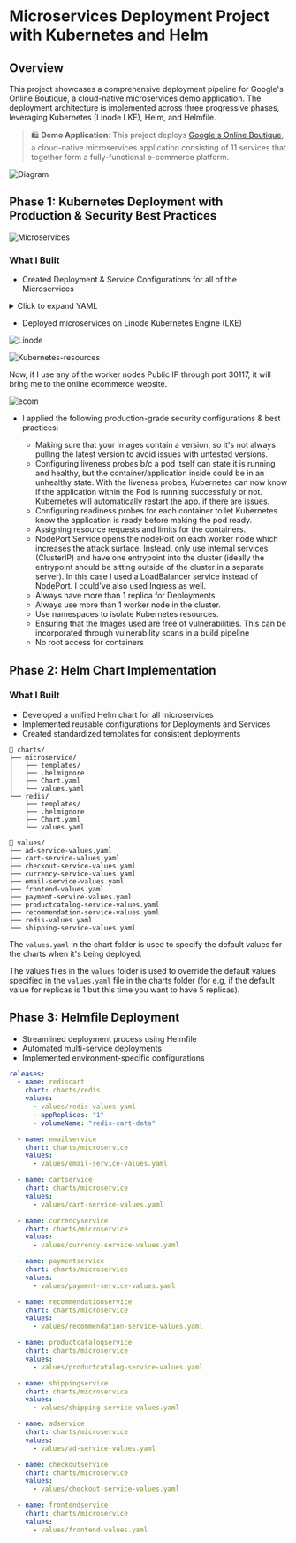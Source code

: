 # Microservices Deployment Project with Kubernetes and Helm

## Overview
This project showcases a comprehensive deployment pipeline for Google's Online Boutique, a cloud-native microservices demo application. The deployment architecture is implemented across three progressive phases, leveraging Kubernetes (Linode LKE), Helm, and Helmfile.

> 🛍️ **Demo Application**: This project deploys [Google's Online Boutique](https://github.com/GoogleCloudPlatform/microservices-demo), a cloud-native microservices application consisting of 11 services that together form a fully-functional e-commerce platform.


![Diagram](https://github.com/Princeton45/microservices-helm-deployment1/blob/main/images/diagram.jpg)

## Phase 1: Kubernetes Deployment with Production & Security Best Practices

![Microservices](https://github.com/Princeton45/microservices-helm-deployment1/blob/main/images/Microservices.png)

### What I Built
- Created Deployment & Service Configurations for all of the Microservices

<details>
<summary>Click to expand YAML</summary>

```yaml
---
apiVersion: apps/v1
kind: Deployment
metadata:
  name: emailservice
spec:
  selector:
    matchLabels:
      app: emailservice
  template:
    metadata:
      labels:
        app: emailservice
    spec:
      containers:
      - name: service
        image: gcr.io/google-samples/microservices-demo/emailservice:v0.8.0
        ports:
        - containerPort: 8080
        env:
        - name: PORT
          value: "8080"
        livenessProbe:
          grpc:
            port: 8080
          periodSeconds: 5
        readinessProbe:
          grpc:
            port: 8080
          periodSeconds: 5
        resources:
          requests: 
            cpu: 100m
            memory: 64Mi
          limits:
            cpu: 200m
            memory: 128Mi
---
apiVersion: v1
kind: Service
metadata:
  name: emailservice
spec:
  type: ClusterIP
  selector:
    app: emailservice
  ports:
  - protocol: TCP
    port: 5000
    targetPort: 8080

---
apiVersion: apps/v1
kind: Deployment
metadata:
  name: recommendationservice
spec:
  replicas: 2
  selector:
    matchLabels:
      app: recommendationservice
  template:
    metadata:
      labels:
        app: recommendationservice
    spec:
      containers:
      - name: service
        image: gcr.io/google-samples/microservices-demo/recommendationservice:v0.8.0
        ports:
        - containerPort: 8080
        env:
        - name: PORT
          value: "8080"
        - name: PRODUCT_CATALOG_SERVICE_ADDR
          value: "productcatalogservice:3550"
        - name: DISABLE_PROFILER
          value: "1"
        livenessProbe:
          grpc:
            port: 8080
          periodSeconds: 5
        readinessProbe:
          grpc:
            port: 8080
          periodSeconds: 5

---
apiVersion: v1
kind: Service
metadata:
  name: recommendationservice
spec:
  type: ClusterIP
  selector:
    app: recommendationservice
  ports:
  - protocol: TCP
    port: 8080
    targetPort: 8080

---
apiVersion: apps/v1
kind: Deployment
metadata:
  name: productcatalogservice
spec:
  replicas: 2
  selector:
    matchLabels:
      app: productcatalogservice
  template:
    metadata:
      labels:
        app: productcatalogservice
    spec:
      containers:
      - name: service
        image: gcr.io/google-samples/microservices-demo/productcatalogservice:v0.8.0
        ports:
        - containerPort: 3550
        env:
        - name: PORT
          value: "3550"
        - name: DISABLE_PROFILER
          value: "1"
        livenessProbe:
          grpc:
            port: 3550
          periodSeconds: 5
        readinessProbe:
          grpc:
            port: 3550
          periodSeconds: 5

---
apiVersion: v1
kind: Service
metadata:
  name: productcatalogservice
spec:
  type: ClusterIP
  selector:
    app: productcatalogservice
  ports:
  - protocol: TCP
    port: 3550
    targetPort: 3550

---
apiVersion: apps/v1
kind: Deployment
metadata:
  name: paymentservice
spec:
  replicas: 2
  selector:
    matchLabels:
      app: paymentservice
  template:
    metadata:
      labels:
        app: paymentservice
    spec:
      containers:
      - name: service
        image: gcr.io/google-samples/microservices-demo/paymentservice:v0.8.0
        ports:
        - containerPort: 50051
        env:
        - name: PORT
          value: "50051"
        - name: DISABLE_PROFILER
          value: "1"
        livenessProbe:
          grpc:
            port: 50051
          periodSeconds: 5
        readinessProbe:
          grpc:
            port: 50051
          periodSeconds: 5
---
apiVersion: v1
kind: Service
metadata:
  name: paymentservice
spec:
  type: ClusterIP
  selector:
    app: paymentservice
  ports:
  - protocol: TCP
    port: 50051
    targetPort: 50051

---
apiVersion: apps/v1
kind: Deployment
metadata:
  name: currencyservice
spec:
  replicas: 2
  selector:
    matchLabels:
      app: currencyservice
  template:
    metadata:
      labels:
        app: currencyservice
    spec:
      containers:
      - name: service
        image: gcr.io/google-samples/microservices-demo/currencyservice:v0.8.0
        ports:
        - containerPort: 7000
        env:
        - name: PORT
          value: "7000"
        - name: DISABLE_PROFILER
          value: "1"
        livenessProbe:
          grpc:
            port: 7000
          periodSeconds: 5
        readinessProbe:
          grpc:
            port: 7000
          periodSeconds: 5

---
apiVersion: v1
kind: Service
metadata:
  name: currencyservice
spec:
  type: ClusterIP
  selector:
    app: currencyservice
  ports:
  - protocol: TCP
    port: 7000
    targetPort: 7000

---
apiVersion: apps/v1
kind: Deployment
metadata:
  name: shippingservice
spec:
  replicas: 2
  selector:
    matchLabels:
      app: shippingservice
  template:
    metadata:
      labels:
        app: shippingservice
    spec:
      containers:
      - name: service
        image: gcr.io/google-samples/microservices-demo/shippingservice:v0.8.0
        ports:
        - containerPort: 50051
        env:
        - name: PORT
          value: "50051"
        livenessProbe:
          grpc:
            port: 50051
          periodSeconds: 5
        readinessProbe:
          grpc:
            port: 50051
          periodSeconds: 5
---
apiVersion: v1
kind: Service
metadata:
  name: shippingservice
spec:
  type: ClusterIP
  selector:
    app: shippingservice
  ports:
  - protocol: TCP
    port: 50051
    targetPort: 50051

---
apiVersion: apps/v1
kind: Deployment
metadata:
  name: adservice
spec:
  replicas: 2
  selector:
    matchLabels:
      app: adservice
  template:
    metadata:
      labels:
        app: adservice
    spec:
      containers:
      - name: service
        image: gcr.io/google-samples/microservices-demo/adservice:v0.8.0
        ports:
        - containerPort: 9555
        env:
        - name: PORT
          value: "9555"
        livenessProbe:
          grpc:
            port: 9555
          periodSeconds: 5
        readinessProbe:
          grpc:
            port: 9555
          periodSeconds: 5
        resources:
          requests: 
            cpu: 200m
            memory: 180Mi
          limits:
            cpu: 300m
            memory: 300Mi

---
apiVersion: v1
kind: Service
metadata:
  name: adservice
spec:
  type: ClusterIP
  selector:
    app: adservice
  ports:
  - protocol: TCP
    port: 9555
    targetPort: 9555

---
apiVersion: apps/v1
kind: Deployment
metadata:
  name: cartservice
spec:
  replicas: 2
  selector:
    matchLabels:
      app: cartservice
  template:
    metadata:
      labels:
        app: cartservice
    spec:
      containers:
      - name: service
        image: gcr.io/google-samples/microservices-demo/cartservice:v0.8.0
        ports:
        - containerPort: 7070
        env:
        - name: PORT
          value: "7070"
        - name: REDIS_ADDR
          value: "redis-cart:6379"
        - name: DISABLE_PROFILER
          value: "1"
        livenessProbe:
          grpc:
            port: 7070
          periodSeconds: 5
        readinessProbe:
          grpc:
            port: 7070
          periodSeconds: 5

---
apiVersion: v1
kind: Service
metadata:
  name: cartservice
spec:
  type: ClusterIP
  selector:
    app: cartservice
  ports:
  - protocol: TCP
    port: 7070
    targetPort: 7070

---
apiVersion: apps/v1
kind: Deployment
metadata:
  name: redis-cart
spec:
  replicas: 2
  selector:
    matchLabels:
      app: redis-cart
  template:
    metadata:
      labels:
        app: redis-cart
    spec:
      containers:
      - name: redis
        image: redis:alpine
        ports:
        - containerPort: 6379
        livenessProbe:
          initialDelaySeconds: 5
          tcpSocket:
            port: 6379
          periodSeconds: 5
        readinessProbe:
          initialDelaySeconds: 5
          tcpSocket:
            port: 6379
          periodSeconds: 5
        resources:
          requests: 
            cpu: 70m
            memory: 200Mi
          limits:
            cpu: 125m
            memory: 300Mi
        volumeMounts:
        - name: redis-data
          mountPath: /data
      volumes:
      - name: redis-data
        emptyDir: {}
---
apiVersion: v1
kind: Service
metadata:
  name: redis-cart
spec:
  type: ClusterIP
  selector:
    app: redis-cart
  ports:
  - protocol: TCP
    port: 6379
    targetPort: 6379

---
apiVersion: apps/v1
kind: Deployment
metadata:
  name: checkoutservice
spec:
  replicas: 2
  selector:
    matchLabels:
      app: checkoutservice
  template:
    metadata:
      labels:
        app: checkoutservice
    spec:
      containers:
      - name: service
        image: gcr.io/google-samples/microservices-demo/checkoutservice:v0.8.0
        ports:
        - containerPort: 5050
        env:
        - name: PORT
          value: "5050"
        - name: PRODUCT_CATALOG_SERVICE_ADDR
          value: "productcatalogservice:3550"
        - name: SHIPPING_SERVICE_ADDR
          value: "shippingservice:50051"
        - name: PAYMENT_SERVICE_ADDR
          value: "paymentservice:50051"
        - name: EMAIL_SERVICE_ADDR
          value: "emailservice:5000"
        - name: CURRENCY_SERVICE_ADDR
          value: "currencyservice:7000"
        - name: CART_SERVICE_ADDR
          value: "cartservice:7070"
        livenessProbe:
          grpc:
            port: 5050
          periodSeconds: 5
        readinessProbe:
          grpc:
            port: 5050
          periodSeconds: 5
      
---
apiVersion: v1
kind: Service
metadata:
  name: checkoutservice
spec:
  type: ClusterIP
  selector:
    app: checkoutservice
  ports:
  - protocol: TCP
    port: 5050
    targetPort: 5050

---
apiVersion: apps/v1
kind: Deployment
metadata:
  name: frontend
spec:
  replicas: 2
  selector:
    matchLabels:
      app: frontend
  template:
    metadata:
      labels:
        app: frontend
    spec:
      containers:
      - name: service
        image: gcr.io/google-samples/microservices-demo/frontend:v0.8.0
        ports:
        - containerPort: 8080
        env:
        - name: PORT
          value: "8080"
        - name: PRODUCT_CATALOG_SERVICE_ADDR
          value: "productcatalogservice:3550"
        - name: CURRENCY_SERVICE_ADDR
          value: "currencyservice:7000"
        - name: CART_SERVICE_ADDR
          value: "cartservice:7070"
        - name: RECOMMENDATION_SERVICE_ADDR
          value: "recommendationservice:8080"
        - name: SHIPPING_SERVICE_ADDR
          value: "shippingservice:50051"
        - name: CHECKOUT_SERVICE_ADDR
          value: "checkoutservice:5050"
        - name: AD_SERVICE_ADDR
          value: "adservice:9555"
        livenessProbe:
          httpGet:
            path: "/_healthz"
            port: 8080
          periodSeconds: 5
        readinessProbe:
          httpGet:
            path: "/_healthz"
            port: 8080
          periodSeconds: 5

---
apiVersion: v1
kind: Service
metadata:
  name: frontend
spec:
  type: LoadBalancer
  selector:
    app: frontend
  ports:
  - protocol: TCP
    port: 80
    targetPort: 8080
```
</details>

- Deployed microservices on Linode Kubernetes Engine (LKE)

![Linode](https://github.com/Princeton45/microservices-helm-deployment1/blob/main/images/linode.png)

![Kubernetes-resources](https://github.com/Princeton45/microservices-helm-deployment1/blob/main/images/kubernetes_resources.png)

Now, if I use any of the worker nodes Public IP through port 30117, it will bring me to the online ecommerce website.

![ecom](https://github.com/Princeton45/microservices-helm-deployment1/blob/main/images/ecom.png)

- I applied the following production-grade security configurations & best practices:

    - Making sure that your images contain a version, so it's not always pulling the latest version to avoid issues with untested versions.
    - Configuring liveness probes b/c a pod itself can state it is running and healthy, but the container/application inside could be in an unhealthy state. With the liveness probes, Kubernetes can now know if the application within the Pod is running successfully or not. Kubernetes will automatically restart the app. if there are issues.
    - Configuring readiness probes for each container to let Kubernetes know the application is ready before making the pod ready.
    - Assigning resource requests and limits for the containers.
    - NodePort Service opens the nodePort on each worker node which increases the attack surface. Instead, only use internal services (ClusterIP) and have one entrypoint into the cluster (ideally the entrypoint should be sitting outside of the cluster in a separate server). In this case I used a LoadBalancer service instead of NodePort. I could've also used Ingress as well.
    - Always have more than 1 replica for Deployments.
    - Always use more than 1 worker node in the cluster.
    - Use namespaces to isolate Kubernetes resources.
    - Ensuring that the Images used are free of vulnerabilities. This can be incorporated through vulnerability scans in a build pipeline
    - No root access for containers


## Phase 2: Helm Chart Implementation

### What I Built
- Developed a unified Helm chart for all microservices
- Implemented reusable configurations for Deployments and Services
- Created standardized templates for consistent deployments

```
📁 charts/
├── microservice/
│   ├── templates/
│   ├── .helmignore
│   ├── Chart.yaml
│   └── values.yaml
└── redis/
    ├── templates/
    ├── .helmignore
    ├── Chart.yaml
    └── values.yaml

📁 values/
├── ad-service-values.yaml
├── cart-service-values.yaml
├── checkout-service-values.yaml
├── currency-service-values.yaml
├── email-service-values.yaml
├── frontend-values.yaml
├── payment-service-values.yaml
├── productcatalog-service-values.yaml
├── recommendation-service-values.yaml
├── redis-values.yaml
└── shipping-service-values.yaml
```

The `values.yaml` in the chart folder is used to specify the default values for the charts when it's being deployed.

The values files in the `values` folder is used to override the default values specified in the `values.yaml` file in the charts folder (for e.g, if the default value for replicas is 1 but this time you want to have 5 replicas).

## Phase 3: Helmfile Deployment

- Streamlined deployment process using Helmfile
- Automated multi-service deployments
- Implemented environment-specific configurations

```yaml
releases: 
  - name: rediscart
    chart: charts/redis
    values: 
      - values/redis-values.yaml
      - appReplicas: "1"
      - volumeName: "redis-cart-data"

  - name: emailservice
    chart: charts/microservice
    values:
      - values/email-service-values.yaml

  - name: cartservice
    chart: charts/microservice
    values:
      - values/cart-service-values.yaml

  - name: currencyservice
    chart: charts/microservice
    values:
      - values/currency-service-values.yaml   

  - name: paymentservice
    chart: charts/microservice
    values:
      - values/payment-service-values.yaml

  - name: recommendationservice
    chart: charts/microservice
    values:
      - values/recommendation-service-values.yaml

  - name: productcatalogservice
    chart: charts/microservice
    values:
      - values/productcatalog-service-values.yaml

  - name: shippingservice
    chart: charts/microservice
    values:
      - values/shipping-service-values.yaml

  - name: adservice
    chart: charts/microservice
    values:
      - values/ad-service-values.yaml

  - name: checkoutservice
    chart: charts/microservice
    values:
      - values/checkout-service-values.yaml

  - name: frontendservice
    chart: charts/microservice
    values:
      - values/frontend-values.yaml
```
